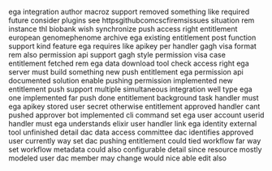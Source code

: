 ega integration author macroz support removed something like required future consider plugins see httpsgithubcomcscfiremsissues situation rem instance thl biobank wish synchronize push access right entitlement european genomephenome archive ega existing entitlement post function support kind feature ega requires like apikey per handler gagh visa format rem also permission api support gagh style permission visa case entitlement fetched rem ega data download tool check access right ega server must build something new push entitlement ega permission api documented solution enable pushing permission implemented new entitlement push support multiple simultaneous integration well type ega one implemented far push done entitlement background task handler must ega apikey stored user secret otherwise entitlement approved handler cant pushed approver bot implemented cli command set ega user account userid handler must ega understands elixir user handler link ega identity external tool unfinished detail dac data access committee dac identifies approved user currently way set dac pushing entitlement could tied workflow far way set workflow metadata could also configurable detail since resource mostly modeled user dac member may change would nice able edit also